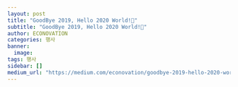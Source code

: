 ```yaml
---
layout: post
title: "GoodBye 2019, Hello 2020 World!🌟"
subtitle: "GoodBye 2019, Hello 2020 World!🌟"
author: ECONOVATION
categories: 행사
banner:
  image:
tags: 행사
sidebar: []
medium_url: "https://medium.com/econovation/goodbye-2019-hello-2020-world-e4b7476c4a68"
---
```


